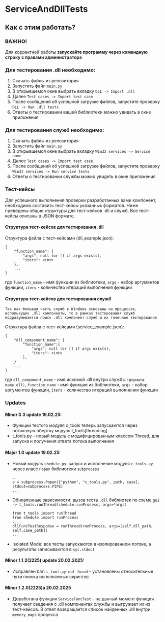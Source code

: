 # ServiceAndDllTests

## Как с этим работать?

### ВАЖНО!
Для корректной работы **запускайте программу через командную строку с правами администратора**

### Для тестирования .dll необходимо:

1. Скачать файлы из репозитория
2. Запустить файл `main.py`
3. В открывшемся окне выбрать вкладку `DLL -> Import .dll`
4. Далее `Test cases -> Import test case`
5. После сообщений об успешной загрузке файлов, запустите проверку `DLL -> Run .dll tests`
6. Ответы о тестировании вашей библиотеки можно увидеть в окне приложения

### Для тестирования служб необходимо:

1. Скачать файлы из репозитория
2. Запустить файл `main.py`
3. В открывшемся окне выбрать вкладку `Win32 services -> Service name`
4. Далее `Test cases -> Import test case`
5. После сообщений об успешной загрузке файлов, запустите проверку `Win32 services -> Run service tests`
6. Ответы о тестировании службы можно увидеть в окне приложения

### Тест-кейсы

Для успешного выполнения проверки разработанных вами компонент, необходимо составить тест-кейсы указанных форматов. Ниже преведены общие структуры для тест-кейсов .dll и служб. Все тест-кейсы описаны в JSON формате.

#### Структура тест-кейсов для тестирования .dll

Структура файла с тест-кейсами (dll_example.json):

```
{
	"function_name": {
		"args": null (or [] if args exists),
		"iters": <int>
	},
	...
}
```
где `function_name` - имя функции из библиотеки, `args` - набор аргументов функции, `iters` - количество итераций выполнения функции

#### Структура тест-кейсов для тестирования служб
`Так как большая часть служб в Windows основаны на процессах, использущих .dll компоненты, то в рамках тестирования служб подразумевается поиск .dll компонент служб и их точечное тестирование`

Структура файла с тест-кейсами (service_example.json):

```
{
	"dll_component_name": {
		"function_name":{
			"args": null (or [] if args exists),
			"iters": <int>
		},
	}
	...
}
```
где `dll_component_name` - имя искомой .dll внутри службы `(формата name.dll)`, `function_name` - имя функции из библиотеки, `args` - набор аргументов функции, `iters` - количество итераций выполнения функции

### Updates

#### Minor 0.3 update 19.02.25:
- Функции тестого модуля c_tools теперь запускаются через потоковую обертку модуля t_tools[threading]
- t_tools.py - новый модуль с модифицированным классом Thread, для запуска и получения ответа потока выполнения

#### Major 1.0 update 19.02.25:
- Новый модуль `shedule.py`: запуск и исполнение модуля `c_tools.py` через класс `Popen` библиотеки `subprocess`
	```
	...
	p = subprocess.Popen(["python", "c_tools.py", path, case], stdout=subprocess.PIPE)
	...
	```
- Обновленные зависимости: вызов теста `.dll` библиотек по схеме `gui -> t_tools.runThread(shedule.runProcess, args=*args)`
	```
	from t_tools import runThread
	from shedule import runProcess
	...
	dllFuncTestResponse = runThread(runProcess, args=[self.dll_path, self.case_path])
	...
	```
- Isolated Mode: все тесты запускаются в изолированном потоке, а результаты записываются в `sys.stdout`

#### Minor 1.1.2(2225) update 20.02.2025:
- Исправлен баг: `c_tool.py not found` - установлены относительные пути поиска исполняемых скриптов

#### Minor 1.2.0(2225)a 20.02.2025
- Доработана функция `ServiceFuncTest` - на данный момент функция получает сведения о .dll компонентах службы и выгружает их из тест-кейсов. В ответ возвращается список найденных .dll внутри `memory_maps` процесса
